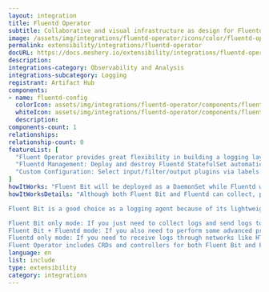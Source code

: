 ```yaml
---
layout: integration
title: Fluentd Operator
subtitle: Collaborative and visual infrastructure as design for Fluentd Operator
image: /assets/img/integrations/fluentd-operator/icons/color/fluentd-operator-color.svg
permalink: extensibility/integrations/fluentd-operator
docURL: https://docs.meshery.io/extensibility/integrations/fluentd-operator
description: 
integrations-category: Observability and Analysis
integrations-subcategory: Logging
registrant: Artifact Hub
components: 
- name: fluentd-config
  colorIcon: assets/img/integrations/fluentd-operator/components/fluentd-config/icons/color/fluentd-config-color.svg
  whiteIcon: assets/img/integrations/fluentd-operator/components/fluentd-config/icons/white/fluentd-config-white.svg
  description: 
components-count: 1
relationships: 
relationship-count: 0
featureList: [
  "Fluent Operator provides great flexibility in building a logging layer based on Fluent Bit and Fluentd.",
  "Fluentd Management: Deploy and destroy Fluentd StatefulSet automatically.",
  "Custom Configuration: Select input/filter/output plugins via labels."
]
howItWorks: "Fluent Bit will be deployed as a DaemonSet while Fluentd will be deployed as a StatefulSet. "
howItWorksDetails: "Although both Fluent Bit and Fluentd can collect, process(parse and filter) and then forward log to the final destinations, still they have strengths in different aspects.

Fluent Bit is a good choice as a logging agent because of its lightweight and efficiency, while Fluentd is more powerful to perform advanced processing on logs because of its rich plugins.

Fluent Bit only mode: If you just need to collect logs and send logs to the final destinations, all you need is Fluent Bit.
Fluent Bit + Fluentd mode: If you also need to perform some advanced processing on the logs collected or send to more sinks, then you also need Fluentd.
Fluentd only mode: If you need to receive logs through networks like HTTP or Syslog and then process and send the log to the final sinks, you only need Fluentd.
Fluent Operator includes CRDs and controllers for both Fluent Bit and Fluentd which allows you to config your log processing pipelines in the 3 modes mentioned above as you wish."
language: en
list: include
type: extensibility
category: integrations
---
```

